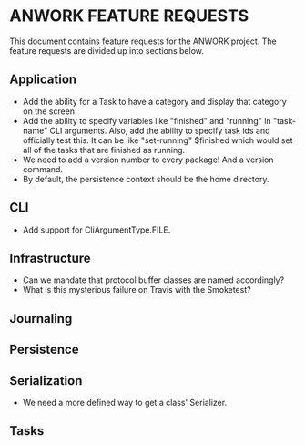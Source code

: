 # ANWORK FEATURE REQUESTS

This document contains feature requests for the ANWORK project. The feature requests are divided up
into sections below.

## Application
- Add the ability for a Task to have a category and display that category on the screen.
- Add the ability to specify variables like "finished" and "running" in "task-name" CLI arguments.
  Also, add the ability to specify task ids and officially test this. It can be like
    "set-running" $finished
  which would set all of the tasks that are finished as running.
- We need to add a version number to every package! And a version command.
- By default, the persistence context should be the home directory.

## CLI
- Add support for CliArgumentType.FILE.

## Infrastructure
- Can we mandate that protocol buffer classes are named accordingly?
- What is this mysterious failure on Travis with the Smoketest?

## Journaling

## Persistence

## Serialization
- We need a more defined way to get a class' Serializer.

## Tasks